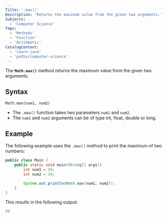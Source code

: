 ```yaml
---
Title: '.max()'
Description: 'Returns the maximum value from the given two arguments.'
Subjects:
  - 'Computer Science'
Tags:
  - 'Methods'
  - 'Function'
  - 'Arithmetic'
CatalogContent:
  - 'learn-java'
  - 'paths/computer-science'
---
```


The **`Math.max()`** method returns the maximum value from the given two arguments.

## Syntax

```pseudo
Math.max(num1, num2)
```
- The `.max()` function takes two parameters `num1` and `num2`.
- The `num1` and `num2` arguments can be of type int, float, double or long.

## Example

The following example uses the `.max()` method to print the maximum of two numbers:

```java
public class Main {
    public static void main(String[] args){
        int num1 = 50;
        int num2 = 10;

        System.out.println(Math.max(num1, num2));
    }
}
```

This results in the following output:

```java
50
```
